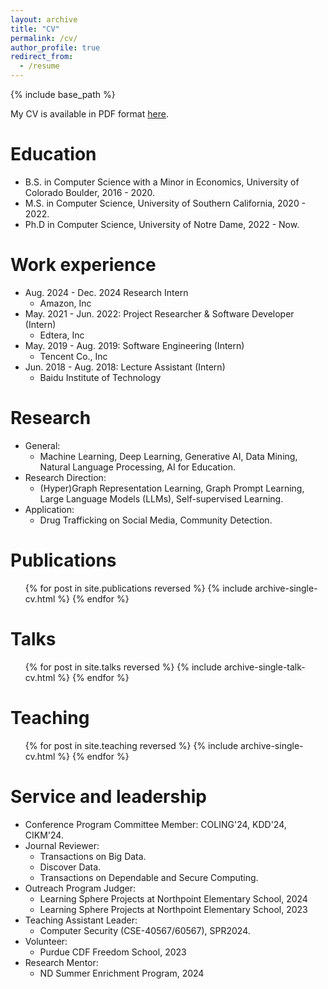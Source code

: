 ```yaml
---
layout: archive
title: "CV"
permalink: /cv/
author_profile: true
redirect_from:
  - /resume
---
```


{% include base_path %}

My CV is available in PDF format [here](https://tianyi-billy-ma.github.io/files/Tianyi_Ma_University_of_Notre_Dame_CV.pdf).

Education
======
* B.S. in Computer Science with a Minor in Economics, University of Colorado Boulder, 2016 - 2020.
* M.S. in Computer Science, University of Southern California, 2020 - 2022.
* Ph.D in Computer Science, University of Notre Dame, 2022 - Now. 

Work experience
======
* Aug. 2024 - Dec. 2024 Research Intern
  * Amazon, Inc
* May. 2021 - Jun. 2022: Project Researcher & Software Developer (Intern)
  * Edtera, Inc
* May. 2019 - Aug. 2019: Software Engineering (Intern)
  * Tencent Co., Inc
* Jun. 2018 - Aug. 2018: Lecture Assistant (Intern)
  * Baidu Institute of Technology 
  
Research
======
* General:
  * Machine Learning, Deep Learning, Generative AI, Data Mining, Natural Language Processing, AI for Education.
* Research Direction:
  * (Hyper)Graph Representation Learning, Graph Prompt Learning, Large Language Models (LLMs), Self-supervised Learning.
* Application:
  * Drug Trafficking on Social Media, Community Detection.

Publications
======
  <ul>{% for post in site.publications reversed %}
    {% include archive-single-cv.html %}
  {% endfor %}</ul>
  
Talks
======
  <ul>{% for post in site.talks reversed %}
    {% include archive-single-talk-cv.html  %}
  {% endfor %}</ul>
  
Teaching
======
  <ul>{% for post in site.teaching reversed %}
    {% include archive-single-cv.html %}
  {% endfor %}</ul>
  
Service and leadership
======
* Conference Program Committee Member: COLING'24, KDD'24, CIKM'24.
* Journal Reviewer: 
  *  Transactions on Big Data.
  *  Discover Data.
  *  Transactions on Dependable and Secure Computing.
* Outreach Program Judger: 
  * Learning Sphere Projects at Northpoint Elementary School, 2024
  * Learning Sphere Projects at Northpoint Elementary School, 2023
* Teaching Assistant Leader:
  * Computer Security (CSE-40567/60567), SPR2024. 
* Volunteer:
  * Purdue CDF Freedom School, 2023
* Research Mentor:
  * ND Summer Enrichment Program, 2024

